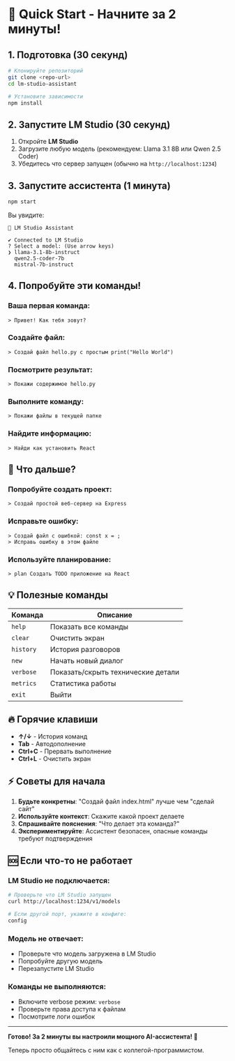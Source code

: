 # 🚀 Quick Start - Начните за 2 минуты!

## 1. Подготовка (30 секунд)

```bash
# Клонируйте репозиторий
git clone <repo-url>
cd lm-studio-assistant

# Установите зависимости
npm install
```

## 2. Запустите LM Studio (30 секунд)

1. Откройте **LM Studio**
2. Загрузите любую модель (рекомендуем: Llama 3.1 8B или Qwen 2.5 Coder)
3. Убедитесь что сервер запущен (обычно на `http://localhost:1234`)

## 3. Запустите ассистента (1 минута)

```bash
npm start
```

Вы увидите:
```
🤖 LM Studio Assistant

✔ Connected to LM Studio
? Select a model: (Use arrow keys)
❯ llama-3.1-8b-instruct
  qwen2.5-coder-7b
  mistral-7b-instruct
```

## 4. Попробуйте эти команды!

### Ваша первая команда:
```
> Привет! Как тебя зовут?
```

### Создайте файл:
```
> Создай файл hello.py с простым print("Hello World")
```

### Посмотрите результат:
```
> Покажи содержимое hello.py
```

### Выполните команду:
```
> Покажи файлы в текущей папке
```

### Найдите информацию:
```
> Найди как установить React
```

## 🎯 Что дальше?

### Попробуйте создать проект:
```
> Создай простой веб-сервер на Express
```

### Исправьте ошибку:
```
> Создай файл с ошибкой: const x = ; 
> Исправь ошибку в этом файле
```

### Используйте планирование:
```
> plan Создать TODO приложение на React
```

## 💡 Полезные команды

| Команда | Описание |
|---------|----------|
| `help` | Показать все команды |
| `clear` | Очистить экран |
| `history` | История разговоров |
| `new` | Начать новый диалог |
| `verbose` | Показать/скрыть технические детали |
| `metrics` | Статистика работы |
| `exit` | Выйти |

## 🔥 Горячие клавиши

- **↑/↓** - История команд
- **Tab** - Автодополнение
- **Ctrl+C** - Прервать выполнение
- **Ctrl+L** - Очистить экран

## ⚡ Советы для начала

1. **Будьте конкретны**: "Создай файл index.html" лучше чем "сделай сайт"
2. **Используйте контекст**: Скажите какой проект делаете
3. **Спрашивайте пояснения**: "Что делает эта команда?"
4. **Экспериментируйте**: Ассистент безопасен, опасные команды требуют подтверждения

## 🆘 Если что-то не работает

### LM Studio не подключается:
```bash
# Проверьте что LM Studio запущен
curl http://localhost:1234/v1/models

# Если другой порт, укажите в конфиге:
config
```

### Модель не отвечает:
- Проверьте что модель загружена в LM Studio
- Попробуйте другую модель
- Перезапустите LM Studio

### Команды не выполняются:
- Включите verbose режим: `verbose`
- Проверьте права доступа к файлам
- Посмотрите логи ошибок

---

**Готово! За 2 минуты вы настроили мощного AI-ассистента! 🎉**

Теперь просто общайтесь с ним как с коллегой-программистом.